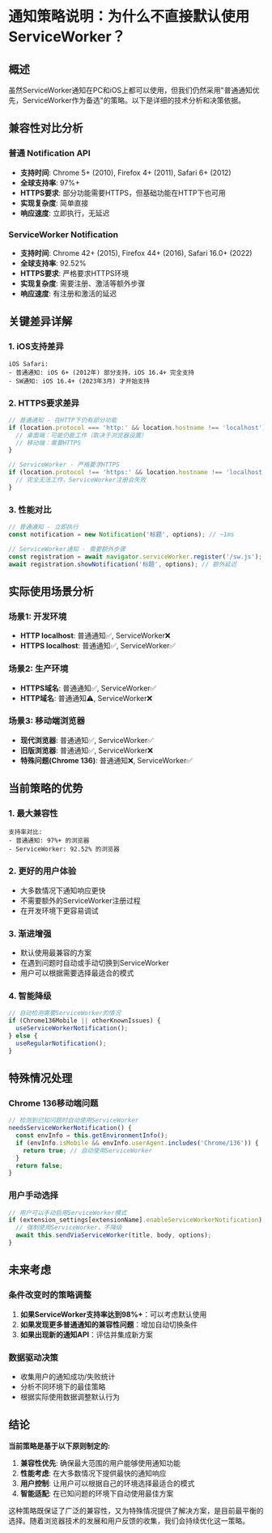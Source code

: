 # 通知策略说明：为什么不直接默认使用ServiceWorker？

## 概述

虽然ServiceWorker通知在PC和iOS上都可以使用，但我们仍然采用"普通通知优先，ServiceWorker作为备选"的策略。以下是详细的技术分析和决策依据。

## 兼容性对比分析

### 普通 Notification API
- **支持时间**: Chrome 5+ (2010), Firefox 4+ (2011), Safari 6+ (2012)
- **全球支持率**: 97%+
- **HTTPS要求**: 部分功能需要HTTPS，但基础功能在HTTP下也可用
- **实现复杂度**: 简单直接
- **响应速度**: 立即执行，无延迟

### ServiceWorker Notification
- **支持时间**: Chrome 42+ (2015), Firefox 44+ (2016), Safari 16.0+ (2022)
- **全球支持率**: 92.52%
- **HTTPS要求**: 严格要求HTTPS环境
- **实现复杂度**: 需要注册、激活等额外步骤
- **响应速度**: 有注册和激活的延迟

## 关键差异详解

### 1. iOS支持差异
```
iOS Safari:
- 普通通知: iOS 6+ (2012年) 部分支持，iOS 16.4+ 完全支持
- SW通知: iOS 16.4+ (2023年3月) 才开始支持
```

### 2. HTTPS要求差异
```javascript
// 普通通知 - 在HTTP下仍有部分功能
if (location.protocol === 'http:' && location.hostname !== 'localhost') {
  // 桌面端：可能仍能工作（取决于浏览器设置）
  // 移动端：需要HTTPS
}

// ServiceWorker - 严格要求HTTPS
if (location.protocol !== 'https:' && location.hostname !== 'localhost') {
  // 完全无法工作，ServiceWorker注册会失败
}
```

### 3. 性能对比
```javascript
// 普通通知 - 立即执行
const notification = new Notification('标题', options); // ~1ms

// ServiceWorker通知 - 需要额外步骤
const registration = await navigator.serviceWorker.register('/sw.js'); // ~50-200ms
await registration.showNotification('标题', options); // 额外延迟
```

## 实际使用场景分析

### 场景1: 开发环境
- **HTTP localhost**: 普通通知✅, ServiceWorker❌
- **HTTPS localhost**: 普通通知✅, ServiceWorker✅

### 场景2: 生产环境
- **HTTPS域名**: 普通通知✅, ServiceWorker✅
- **HTTP域名**: 普通通知⚠️, ServiceWorker❌

### 场景3: 移动端浏览器
- **现代浏览器**: 普通通知✅, ServiceWorker✅
- **旧版浏览器**: 普通通知✅, ServiceWorker❌
- **特殊问题(Chrome 136)**: 普通通知❌, ServiceWorker✅

## 当前策略的优势

### 1. **最大兼容性**
```
支持率对比:
- 普通通知: 97%+ 的浏览器
- ServiceWorker: 92.52% 的浏览器
```

### 2. **更好的用户体验**
- 大多数情况下通知响应更快
- 不需要额外的ServiceWorker注册过程
- 在开发环境下更容易调试

### 3. **渐进增强**
- 默认使用最兼容的方案
- 在遇到问题时自动或手动切换到ServiceWorker
- 用户可以根据需要选择最适合的模式

### 4. **智能降级**
```javascript
// 自动检测需要ServiceWorker的情况
if (Chrome136Mobile || otherKnownIssues) {
  useServiceWorkerNotification();
} else {
  useRegularNotification();
}
```

## 特殊情况处理

### Chrome 136移动端问题
```javascript
// 检测到已知问题时自动使用ServiceWorker
needsServiceWorkerNotification() {
  const envInfo = this.getEnvironmentInfo();
  if (envInfo.isMobile && envInfo.userAgent.includes('Chrome/136')) {
    return true; // 自动使用ServiceWorker
  }
  return false;
}
```

### 用户手动选择
```javascript
// 用户可以手动启用ServiceWorker模式
if (extension_settings[extensionName].enableServiceWorkerNotification) {
  // 强制使用ServiceWorker，不降级
  await this.sendViaServiceWorker(title, body, options);
}
```

## 未来考虑

### 条件改变时的策略调整
1. **如果ServiceWorker支持率达到98%+**：可以考虑默认使用
2. **如果发现更多普通通知的兼容性问题**：增加自动切换条件
3. **如果出现新的通知API**：评估并集成新方案

### 数据驱动决策
- 收集用户的通知成功/失败统计
- 分析不同环境下的最佳策略
- 根据实际使用数据调整默认行为

## 结论

**当前策略是基于以下原则制定的:**

1. **兼容性优先**: 确保最大范围的用户能够使用通知功能
2. **性能考虑**: 在大多数情况下提供最快的通知响应
3. **用户控制**: 让用户可以根据自己的环境选择最适合的模式
4. **智能适配**: 在已知问题的环境下自动使用最佳方案

这种策略既保证了广泛的兼容性，又为特殊情况提供了解决方案，是目前最平衡的选择。随着浏览器技术的发展和用户反馈的收集，我们会持续优化这一策略。 